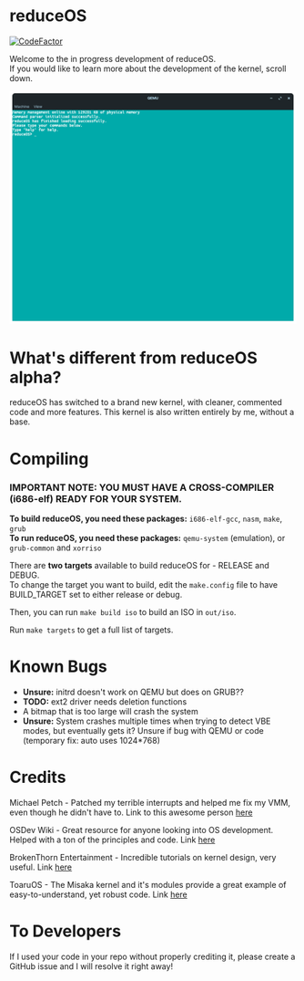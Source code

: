 # reduceOS
[![CodeFactor](https://www.codefactor.io/repository/github/sasdallas/reduceos/badge/rewrite)](https://www.codefactor.io/repository/github/sasdallas/reduceos/overview/rewrite)

Welcome to the in progress development of reduceOS.\
If you would like to learn more about the development of the kernel, scroll down.

![reduceOS image](reduceOSDemo.png)


# What's different from reduceOS alpha?
reduceOS has switched to a brand new kernel, with cleaner, commented code and more features. This kernel is also written entirely by me, without a base.

# Compiling

### IMPORTANT NOTE: YOU MUST HAVE A CROSS-COMPILER (i686-elf) READY FOR YOUR SYSTEM. 
**To build reduceOS, you need these packages:** `i686-elf-gcc`, `nasm`, `make`, `grub`\
**To run reduceOS, you need these packages:** `qemu-system` (emulation), or `grub-common` and `xorriso`

There are **two targets** available to build reduceOS for - RELEASE and DEBUG.\
To change the target you want to build, edit the `make.config` file to have BUILD_TARGET set to either release or debug.

Then, you can run `make build iso` to build an ISO in `out/iso`.

Run `make targets` to get a full list of targets.


# Known Bugs
- **Unsure:** initrd doesn't work on QEMU but does on GRUB??
- **TODO:** ext2 driver needs deletion functions
- A bitmap that is too large will crash the system
- **Unsure:** System crashes multiple times when trying to detect VBE modes, but eventually gets it? Unsure if bug with QEMU or code (temporary fix: auto uses 1024*768)



# Credits
Michael Petch - Patched my terrible interrupts and helped me fix my VMM, even though he didn't have to. Link to this awesome person [here](https://stackoverflow.com/users/3857942/michael-petch)

OSDev Wiki - Great resource for anyone looking into OS development. Helped with a ton of the principles and code. Link [here](https://wiki.osdev.org/)

BrokenThorn Entertainment - Incredible tutorials on kernel design, very useful. Link [here](http://www.brokenthorn.com/Resources/OSDevIndex.html)

ToaruOS - The Misaka kernel and it's modules provide a great example of easy-to-understand, yet robust code. Link [here](https://github.com/klange/ToaruOS)

# To Developers
If I used your code in your repo without properly crediting it, please create a GitHub issue and I will resolve it right away!